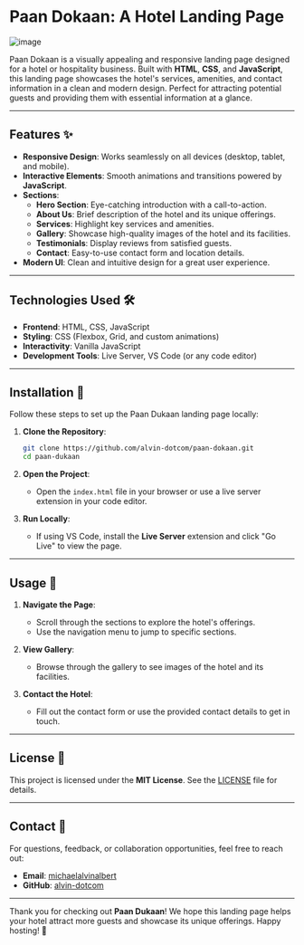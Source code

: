 # Paan Dokaan: A Hotel Landing Page

![image](https://github.com/user-attachments/assets/90898201-2ee2-4682-8ff6-ed7528e27d94)


Paan Dokaan is a visually appealing and responsive landing page designed for a hotel or hospitality business. Built with **HTML**, **CSS**, and **JavaScript**, this landing page showcases the hotel's services, amenities, and contact information in a clean and modern design. Perfect for attracting potential guests and providing them with essential information at a glance.

---

## Features ✨

- **Responsive Design**: Works seamlessly on all devices (desktop, tablet, and mobile).
- **Interactive Elements**: Smooth animations and transitions powered by **JavaScript**.
- **Sections**:
  - **Hero Section**: Eye-catching introduction with a call-to-action.
  - **About Us**: Brief description of the hotel and its unique offerings.
  - **Services**: Highlight key services and amenities.
  - **Gallery**: Showcase high-quality images of the hotel and its facilities.
  - **Testimonials**: Display reviews from satisfied guests.
  - **Contact**: Easy-to-use contact form and location details.
- **Modern UI**: Clean and intuitive design for a great user experience.

---

## Technologies Used 🛠️

- **Frontend**: HTML, CSS, JavaScript
- **Styling**: CSS (Flexbox, Grid, and custom animations)
- **Interactivity**: Vanilla JavaScript
- **Development Tools**: Live Server, VS Code (or any code editor)

---

## Installation 🚀

Follow these steps to set up the Paan Dukaan landing page locally:

1. **Clone the Repository**:
   ```bash
   git clone https://github.com/alvin-dotcom/paan-dokaan.git
   cd paan-dukaan
   ```

2. **Open the Project**:
   - Open the `index.html` file in your browser or use a live server extension in your code editor.

3. **Run Locally**:
   - If using VS Code, install the **Live Server** extension and click "Go Live" to view the page.

---

## Usage 🏨

1. **Navigate the Page**:
   - Scroll through the sections to explore the hotel's offerings.
   - Use the navigation menu to jump to specific sections.

2. **View Gallery**:
   - Browse through the gallery to see images of the hotel and its facilities.

3. **Contact the Hotel**:
   - Fill out the contact form or use the provided contact details to get in touch.

---

## License 📜

This project is licensed under the **MIT License**. See the [LICENSE](LICENSE) file for details.

---

## Contact 📩

For questions, feedback, or collaboration opportunities, feel free to reach out:

- **Email**: [michaelalvinalbert](mailto:michaelalvinalbert@gmail.com)
- **GitHub**: [alvin-dotcom](https://github.com/alvin-dotcom)

---


Thank you for checking out **Paan Dukaan**! We hope this landing page helps your hotel attract more guests and showcase its unique offerings. Happy hosting! 🚀
